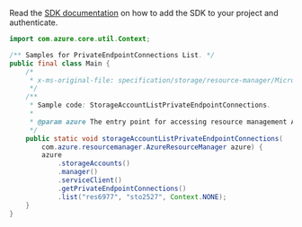 Read the [SDK documentation](https://github.com/Azure/azure-sdk-for-java/blob/azure-resourcemanager_2.15.0/sdk/resourcemanager/azure-resourcemanager/README.md) on how to add the SDK to your project and authenticate.

```java
import com.azure.core.util.Context;

/** Samples for PrivateEndpointConnections List. */
public final class Main {
    /*
     * x-ms-original-file: specification/storage/resource-manager/Microsoft.Storage/stable/2021-09-01/examples/StorageAccountListPrivateEndpointConnections.json
     */
    /**
     * Sample code: StorageAccountListPrivateEndpointConnections.
     *
     * @param azure The entry point for accessing resource management APIs in Azure.
     */
    public static void storageAccountListPrivateEndpointConnections(
        com.azure.resourcemanager.AzureResourceManager azure) {
        azure
            .storageAccounts()
            .manager()
            .serviceClient()
            .getPrivateEndpointConnections()
            .list("res6977", "sto2527", Context.NONE);
    }
}
```
